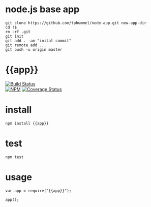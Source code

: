 # node.js base app

    git clone https://github.com/tphummel/node-app.git new-app-dir
    cd !$
    rm -rf .git
    git init
    git add . -am "inital commit"
    git remote add ...
    git push -u origin master


# {{app}}

[![Build Status](https://travis-ci.org/{{author}}/{{app}}.png)](https://travis-ci.org/{{author}}/{{app}})  
[![NPM](https://nodei.co/npm/{{app}}.png?downloads=true)](https://nodei.co/npm/{{app}}/)
[![Coverage Status](https://coveralls.io/repos/tphummel/{{app}}/badge.svg?branch=master&service=github)](https://coveralls.io/github/tphummel/{{app}}?branch=master)

# install

    npm install {{app}}

# test

    npm test

# usage

    var app = require("{{app}}");

    app();
